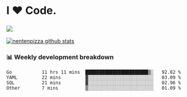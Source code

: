 # I ❤️ Code.

### ![](http://img.shields.io/badge/Go-language-blue?style=for-the-badge&logo=appveyor)
[![nentenpizza github stats](https://github-readme-stats.vercel.app/api?username=nentenpizza&count_private=true)](https://github.com/anuraghazra/github-readme-stats)

### 📊 Weekly development breakdown

<!--START_SECTION:waka-->
```text
Go           11 hrs 11 mins  ███████████████████████▒░   92.82 % 
YAML         22 mins         ▓░░░░░░░░░░░░░░░░░░░░░░░░   03.09 % 
SQL          21 mins         ▓░░░░░░░░░░░░░░░░░░░░░░░░   02.96 % 
Other        7 mins          ▒░░░░░░░░░░░░░░░░░░░░░░░░   01.09 % 
```
<!--END_SECTION:waka-->

